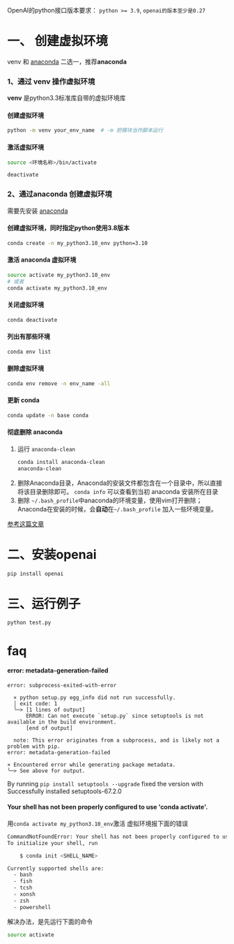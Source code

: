 OpenAI的python接口版本要求： `python >= 3.9`, `openai的版本至少是0.27`

# 一、 创建虚拟环境 
venv 和 [anaconda](https://anaconda.org) 二选一，推荐**anaconda**
### 1、通过 venv 操作虚拟环境
 **venv** 是python3.3标准库自带的虚拟环境库
#### 创建虚拟环境
 ```bash
 python -m venv your_env_name  # -m 把模块当作脚本运行
 ```
#### 激活虚拟环境
```bash
source <环境名称>/bin/activate
````
```bash
deactivate
```

### 2、通过anaconda 创建虚拟环境
需要先安装 [anaconda](https://anaconda.org)
#### 创建虚拟环境，同时指定python使用3.8版本
```bash
conda create -n my_python3.10_env python=3.10
```
#### 激活 anaconda 虚拟环境
```bash
source activate my_python3.10_env 
# 或者
conda activate my_python3.10_env 
```
#### 关闭虚拟环境
```bash
conda deactivate
```
#### 列出有那些环境
```bash
conda env list
```

#### 删除虚拟环境
```bash
conda env remove -n env_name -all
```

#### 更新 conda
```bash
conda update -n base conda
```

#### 彻底删除 anaconda
1. 运行 `anaconda-clean`
    ```bash
    conda install anaconda-clean
    anaconda-clean
    ```
2. 删除Anaconda目录，Anaconda的安装文件都包含在一个目录中，所以直接将该目录删除即可。 `conda info` 可以查看到当初 anaconda 安装所在目录
3. 删除 `~/.bash_profile`中anaconda的环境变量，使用vim打开删除；Anaconda在安装的时候，会**自动**在`~/.bash_profile` 加入一些环境变量。


[参考这篇文章](https://blog.csdn.net/weixin_45277161/article/details/127817700)


# 二、安装openai
```bash
pip install openai
```

# 三、运行例子
```python
python test.py
```


# faq

#### error: metadata-generation-failed
````
error: subprocess-exited-with-error

  × python setup.py egg_info did not run successfully.
  │ exit code: 1
  ╰─> [1 lines of output]
      ERROR: Can not execute `setup.py` since setuptools is not available in the build environment.
      [end of output]

  note: This error originates from a subprocess, and is likely not a problem with pip.
error: metadata-generation-failed

× Encountered error while generating package metadata.
╰─> See above for output.
````
By running `pip install setuptools --upgrade` fixed the version with Successfully installed setuptools-67.2.0


#### Your shell has not been properly configured to use 'conda activate'.
用`conda activate my_python3.10_env`激活 虚拟环境报下面的错误

``` bash
CommandNotFoundError: Your shell has not been properly configured to use 'conda activate'.
To initialize your shell, run

    $ conda init <SHELL_NAME>

Currently supported shells are:
  - bash
  - fish
  - tcsh
  - xonsh
  - zsh
  - powershell
```
解决办法，是先运行下面的命令
```bash
source activate
```